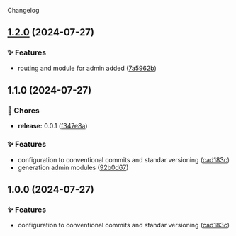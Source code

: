 Changelog
## [1.2.0](https://github.com/lumston/lumston-medusa-typescript-angular-vristo-frontend/compare/v1.1.0...v1.2.0) (2024-07-27)


### ✨ Features

* routing and module for admin added ([7a5962b](https://github.com/lumston/lumston-medusa-typescript-angular-vristo-frontend/commit/7a5962b971d82ecb954e4b7ba39cda9c3e9f8643))

## 1.1.0 (2024-07-27)


### 🚚 Chores

* **release:** 0.0.1 ([f347e8a](https://github.com/lumston/lumston-medusa-typescript-angular-vristo-frontend/commit/f347e8a56da6c7dc0569e8a40fdd71fe12848c28))


### ✨ Features

* configuration to conventional commits and standar versioning ([cad183c](https://github.com/lumston/lumston-medusa-typescript-angular-vristo-frontend/commit/cad183c6a36048395e442ad3ab0c9990b6bc4c55))
* generation admin modules ([92b0d67](https://github.com/lumston/lumston-medusa-typescript-angular-vristo-frontend/commit/92b0d6758d5c106096b1bbb6347f67425d10133d))

## 1.0.0 (2024-07-27)


### ✨ Features

* configuration to conventional commits and standar versioning ([cad183c](https://github.com/lumston/lumston-medusa-typescript-angular-vristo-frontend/commit/cad183c6a36048395e442ad3ab0c9990b6bc4c55))
